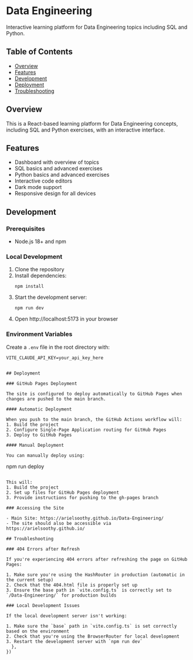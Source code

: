 # Data Engineering

Interactive learning platform for Data Engineering topics including SQL and Python.

## Table of Contents

- [Overview](#overview)
- [Features](#features)
- [Development](#development)
- [Deployment](#deployment)
- [Troubleshooting](#troubleshooting)

## Overview

This is a React-based learning platform for Data Engineering concepts, including SQL and Python exercises, with an interactive interface.

## Features

- Dashboard with overview of topics
- SQL basics and advanced exercises
- Python basics and advanced exercises
- Interactive code editors
- Dark mode support
- Responsive design for all devices

## Development

### Prerequisites

- Node.js 18+ and npm

### Local Development

1. Clone the repository
2. Install dependencies:
   ```
   npm install
   ```
3. Start the development server:
   ```
   npm run dev
   ```
4. Open http://localhost:5173 in your browser

### Environment Variables

Create a `.env` file in the root directory with:

```
VITE_CLAUDE_API_KEY=your_api_key_here
```
```

## Deployment

### GitHub Pages Deployment

The site is configured to deploy automatically to GitHub Pages when changes are pushed to the main branch.

#### Automatic Deployment

When you push to the main branch, the GitHub Actions workflow will:
1. Build the project
2. Configure Single-Page Application routing for GitHub Pages
3. Deploy to GitHub Pages

#### Manual Deployment

You can manually deploy using:

```
npm run deploy
```

This will:
1. Build the project
2. Set up files for GitHub Pages deployment
3. Provide instructions for pushing to the gh-pages branch

### Accessing the Site

- Main Site: https://arielsoothy.github.io/Data-Engineering/
- The site should also be accessible via https://arielsoothy.github.io/

## Troubleshooting

### 404 Errors after Refresh

If you're experiencing 404 errors after refreshing the page on GitHub Pages:

1. Make sure you're using the HashRouter in production (automatic in the current setup)
2. Check that the 404.html file is properly set up
3. Ensure the base path in `vite.config.ts` is correctly set to `/Data-Engineering/` for production builds

### Local Development Issues

If the local development server isn't working:

1. Make sure the `base` path in `vite.config.ts` is set correctly based on the environment
2. Check that you're using the BrowserRouter for local development
3. Restart the development server with `npm run dev`
  },
})
```
